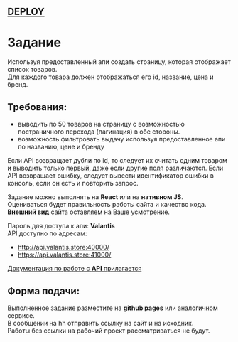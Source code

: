 ## [DEPLOY](https://valantis-product-list-page.vercel.app/)

# Задание

Используя предоставленный апи создать страницу, которая отображает список товаров.  
Для каждого товара должен отображаться его id, название, цена и бренд.

## Требования:
* выводить по 50 товаров на страницу с возможностью постраничного перехода (пагинация) в обе стороны.
* возможность фильтровать выдачу используя предоставленное апи по названию, цене и бренду

Если API возвращает дубли по id, то следует их считать одним товаром и выводить только первый, даже если другие поля различаются.
Если API возвращает ошибку, следует вывести идентификатор ошибки в консоль, если он есть и повторить запрос.

Задание можно выполнять на **React** или на **нативном JS**.  
Оцениваться будет правильность работы сайта и качество кода.  
**Внешний вид** сайта оставляем на Ваше усмотрение.

Пароль для доступа к апи: **Valantis**  
API доступно по адресам:
* http://api.valantis.store:40000/
* https://api.valantis.store:41000/


[Документация по работе с **API** прилагается](https://github.com/diplomatgmg/valantis-product-list-page/blob/main/API.md)


## Форма подачи:
Выполненное задание разместите на **github pages** или аналогичном сервисе.  
В сообщении на hh отправить ссылку на сайт и на исходник.  
Работы без ссылки на рабочий проект рассматриваться не будут.

